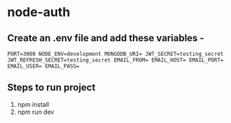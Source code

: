 # node-auth
## Create an .env file and add these variables -
`PORT=3000
NODE_ENV=development
MONGODB_URI=
JWT_SECRET=testing_secret
JWT_REFRESH_SECRET=testing_secret
EMAIL_FROM=
EMAIL_HOST=
EMAIL_PORT=
EMAIL_USER=
EMAIL_PASS=`

## Steps to run project
1. npm install
2. npm run dev
